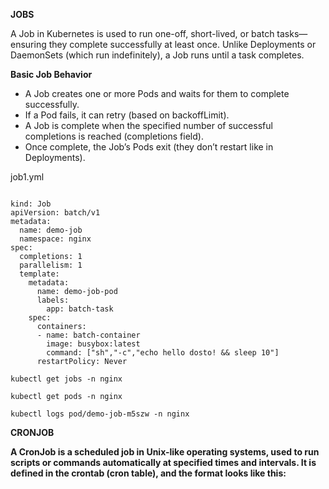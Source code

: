 **JOBS**

A Job in Kubernetes is used to run one-off, short-lived, or batch tasks—ensuring they complete successfully at least once.
Unlike Deployments or DaemonSets (which run indefinitely), a Job runs until a task completes.


**Basic Job Behavior**
- A Job creates one or more Pods and waits for them to complete successfully.
- If a Pod fails, it can retry (based on backoffLimit).
- A Job is complete when the specified number of successful completions is reached (completions field).
- Once complete, the Job’s Pods exit (they don’t restart like in Deployments).

job1.yml

<pre><code>
kind: Job
apiVersion: batch/v1
metadata:
  name: demo-job
  namespace: nginx
spec:
  completions: 1
  parallelism: 1
  template:
    metadata:
      name: demo-job-pod
      labels:
        app: batch-task
    spec:
      containers:
      - name: batch-container
        image: busybox:latest
        command: ["sh","-c","echo hello dosto! && sleep 10"]
      restartPolicy: Never     
</code></pre>

<pre><code>kubectl get jobs -n nginx</code></pre>
<pre><code>kubectl get pods -n nginx</code></pre> 
<pre><code>kubectl logs pod/demo-job-m5szw -n nginx</code></pre>

**CRONJOB**

**A CronJob is a scheduled job in Unix-like operating systems, used to run scripts or commands automatically at specified times and intervals. It is defined in the crontab (cron table), and the format looks like this:**
